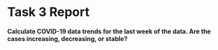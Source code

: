 # Task 3 Report

**Calculate COVID-19 data trends for the last week of the data. Are the cases increasing, decreasing, or stable?**